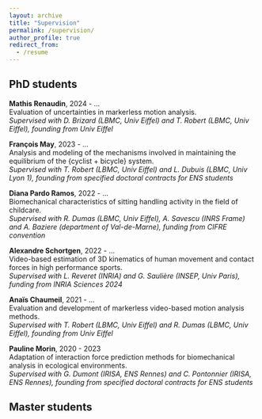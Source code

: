 ```yaml
---
layout: archive
title: "Supervision"
permalink: /supervision/
author_profile: true
redirect_from:
  - /resume
---
```


## PhD students

**Mathis Renaudin**, 2024 - ...  
Evaluation of uncertainties in markerless motion analysis.  
*Supervised with D. Brizard (LBMC, Univ Eiffel) and T. Robert (LBMC, Univ Eiffel), founding from Univ Eiffel*

**François May**, 2023 - ...  
Analysis and modeling of the mechanisms involved in maintaining the equilibrium of the {cyclist + bicycle} system.  
*Supervised with T. Robert (LBMC, Univ Eiffel) and L. Dubuis (LBMC, Univ Lyon 1), founding from specified doctoral contracts for ENS students*

**Diana Pardo Ramos**, 2022 - ...  
Biomechanical characteristics of sitting handling activity in the field of childcare.  
*Supervised with R. Dumas (LBMC, Univ Eiffel), A. Savescu (INRS Frame) and A. Baziere (department of Val-de-Marne), funding from CIFRE convention*

**Alexandre Schortgen**, 2022 - ...  
Video-based estimation of 3D kinematics of human movement and contact forces in high performance sports.  
*Supervised with L. Reveret (INRIA) and G. Saulière (INSEP, Univ Paris), funding from INRIA Sciences 2024*

**Anaïs Chaumeil**, 2021 - ...  
Evaluation and development of markerless video-based motion analysis methods.  
*Supervised with T. Robert (LBMC, Univ Eiffel) and R. Dumas (LBMC, Univ Eiffel), founding from Univ Eiffel*

**Pauline Morin**, 2020 - 2023  
Adaptation of interaction force prediction methods for biomechanical analysis in ecological environments.  
*Supervised with G. Dumont (IRISA, ENS Rennes) and C. Pontonnier (IRISA, ENS Rennes), founding from specified doctoral contracts for ENS students*

## Master students




